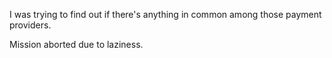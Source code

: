 I was trying to find out if there's anything in common among those payment providers.

Mission aborted due to laziness.
